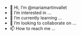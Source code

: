 - 👋 Hi, I’m @mariamartinvallet
- 👀 I’m interested in ...
- 🌱 I’m currently learning ...
- 💞️ I’m looking to collaborate on ...
- 📫 How to reach me ...

<!---
mariamartinvallet/mariamartinvallet is a ✨ special ✨ repository because its `README.md` (this file) appears on your GitHub profile.
You can click the Preview link to take a look at your changes.
--->
